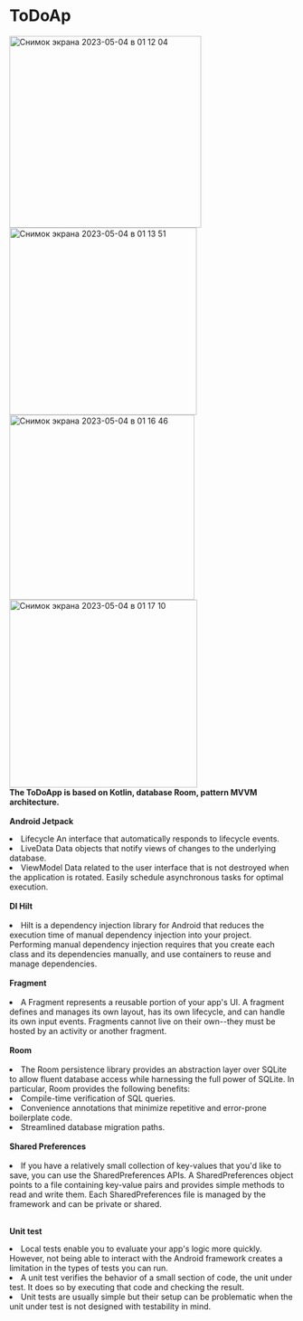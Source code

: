 # ToDoAp
<img width="339" alt="Снимок экрана 2023-05-04 в 01 12 04" src="https://user-images.githubusercontent.com/104056823/236065464-538ab924-f64b-4ec8-a83a-f156adc2084f.png">    <img width="331" alt="Снимок экрана 2023-05-04 в 01 13 51" src="https://user-images.githubusercontent.com/104056823/236065551-9be35ae8-b0aa-44a8-8014-6e189c833eca.png"><img width="327" alt="Снимок экрана 2023-05-04 в 01 16 46" src="https://user-images.githubusercontent.com/104056823/236065562-33b4ee72-818a-43dd-8eb9-55b61cf1a0bf.png"> <img width="332" alt="Снимок экрана 2023-05-04 в 01 17 10" src="https://user-images.githubusercontent.com/104056823/236065571-7983f664-3edf-42ac-9fdc-940e9790e838.png">
<br><strong>The ToDoApp is based on Kotlin, database Room, pattern MVVM architecture.</strong></br><br>
<b>Android Jetpack</b>
<li>Lifecycle An interface that automatically responds to lifecycle events. </li>
<li>LiveData Data objects that notify views of changes to the underlying database.</li>
<li>ViewModel Data related to the user interface that is not destroyed when the application is rotated. Easily schedule asynchronous tasks for optimal execution.</li>
<br><b>DI Hilt</b><br></br>
<li> Hilt is a dependency injection library for Android that reduces the execution time of manual dependency injection into your project. Performing manual dependency injection requires that you create each class and its dependencies manually, and use containers to reuse and manage dependencies.</li>
<br><b>Fragment</b><br></br>
<li>A Fragment represents a reusable portion of your app's UI. A fragment defines and manages its own layout, has its own lifecycle, and can handle its own input events. Fragments cannot live on their own--they must be hosted by an activity or another fragment.</li>
<br><b>Room</b></br>
<br>
<li>The Room persistence library provides an abstraction layer over SQLite to allow fluent database access while harnessing the full power of SQLite. In particular, Room provides the following benefits:</li>

<li>Compile-time verification of SQL queries.</li>
<li>Convenience annotations that minimize repetitive and error-prone boilerplate code.</li>
<li>Streamlined database migration paths.</li>
<br><b>Shared Preferences</b></br>
<br>
<li>If you have a relatively small collection of key-values that you'd like to save, you can use the SharedPreferences APIs. A SharedPreferences object points to a file containing key-value pairs and provides simple methods to read and write them. Each SharedPreferences file is managed by the framework and can be private or shared.</li>

<br><b>Unit test</b></br>

<li>Local tests enable you to evaluate your app's logic more quickly. However, not being able to interact with the Android framework creates a limitation in the types of tests you can run.</li>

<li>A unit test verifies the behavior of a small section of code, the unit under test. It does so by executing that code and checking the result.</li>

<li>Unit tests are usually simple but their setup can be problematic when the unit under test is not designed with testability in mind.</li>
